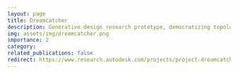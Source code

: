 ```yaml
---
layout: page
title: Dreamcatcher
description: Generative design research prototype, democratizing topology optimization.
img: assets/img/dreamcatcher.png
importance: 2
category: 
related_publications: false
redirect: https://www.research.autodesk.com/projects/project-dreamcatcher/
---
```


